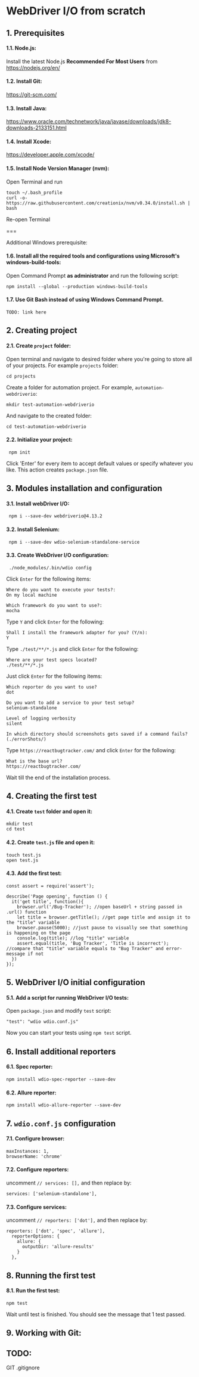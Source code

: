 # WebDriver I/O from scratch
## 1. Prerequisites
#### 1.1. Node.js:
Install the latest Node.js **Recommended For Most Users** from
https://nodejs.org/en/
#### 1.2. Install Git:
https://git-scm.com/
#### 1.3. Install Java:
https://www.oracle.com/technetwork/java/javase/downloads/jdk8-downloads-2133151.html
#### 1.4. Install Xcode:
https://developer.apple.com/xcode/
#### 1.5. Install Node Version Manager (nvm):
Open Terminal and run
````
touch ~/.bash_profile
curl -o- https://raw.githubusercontent.com/creationix/nvm/v0.34.0/install.sh | bash
````
Re-open Terminal

===

Additional Windows prerequisite:
#### 1.6. Install all the required tools and configurations using Microsoft's windows-build-tools:
Open Command Prompt **as administrator** and run the following script:
````
npm install --global --production windows-build-tools
````
#### 1.7. Use Git Bash instead of using Windows Command Prompt.
````
TODO: link here
````

## 2. Creating project
#### 2.1. Create `project` folder:
Open terminal and navigate to desired folder where you're going to store all of your projects. For example `projects` folder:
````
cd projects
````
Create a folder for automation project. For example, `automation-webdriverio`:
````
mkdir test-automation-webdriverio
````
And navigate to the created folder:
````
cd test-automation-webdriverio
````
#### 2.2. Initialize your project:
````
 npm init
````
Click 'Enter' for every item to accept default values or specify whatever you like.
This action creates `package.json` file.

## 3. Modules installation and configuration
#### 3.1. Install webDriver I/O:
````
 npm i --save-dev webdriverio@4.13.2
````
#### 3.2. Install Selenium:
````
 npm i --save-dev wdio-selenium-standalone-service
````
#### 3.3. Create WebDriver I/O configuration:
````
 ./node_modules/.bin/wdio config
````
Click `Enter` for the following items:
````
Where do you want to execute your tests?:
On my local machine
````
````
Which framework do you want to use?:
mocha
````
Type `Y` and click `Enter` for the following:
````
Shall I install the framework adapter for you? (Y/n):
Y
````
Type `./test/**/*.js` and click `Enter` for the following:
````
Where are your test specs located?
./test/**/*.js
````
Just click `Enter` for the following items:
````
Which reporter do you want to use?
dot
````
````
Do you want to add a service to your test setup?
selenium-standalone
````
````
Level of logging verbosity
silent
````
````
In which directory should screenshots gets saved if a command fails? (./errorShots/)
````
Type `https://reactbugtracker.com/` and click `Enter` for the following:
````
What is the base url?
https://reactbugtracker.com/
````
Wait till the end of the installation process.

## 4. Creating the first test
#### 4.1. Create `test` folder and open it:
````
mkdir test
cd test
````

#### 4.2. Create `test.js` file and open it:
````
touch test.js
open test.js
````
#### 4.3. Add the first test:
````
const assert = require('assert');

describe('Page opening', function () {
  it('get title', function(){
    browser.url('/Bug-Tracker'); //open baseUrl + string passed in .url() function
    let title = browser.getTitle(); //get page title and assign it to the "title" variable
    browser.pause(5000); //just pause to visually see that something is happening on the page
    console.log(title); //log "title" variable
    assert.equal(title, 'Bug Tracker', 'Title is incorrect'); //compare that "title" variable equals to "Bug Tracker" and error-message if not
  })
});
````

## 5. WebDriver I/O initial configuration
#### 5.1. Add a script for running WebDriver I/O tests:
Open `package.json` and modify `test` script:
````
"test": "wdio wdio.conf.js"
````
Now you can start your tests using `npm test` script.

## 6. Install additional reporters
#### 6.1. Spec reporter:
````
npm install wdio-spec-reporter --save-dev
````
#### 6.2. Allure reporter:
````
npm install wdio-allure-reporter --save-dev
````

## 7. `wdio.conf.js` configuration
#### 7.1. Configure browser:
````
maxInstances: 1,
browserName: 'chrome'
````
#### 7.2. Configure reporters:
uncomment `// services: [],`
and then replace by:
````
services: ['selenium-standalone'],
````
#### 7.3. Configure services:
uncomment `// reporters: ['dot'],`
and then replace by:
````
reporters: ['dot', 'spec', 'allure'],
  reporterOptions: {
    allure: {
      outputDir: 'allure-results'
    }
  },
````

## 8. Running the first test
#### 8.1. Run the first test:
````
npm test
````
Wait until test is finished. 
You should see the message that 1 test passed.

## 9. Working with Git:
## TODO:
GIT
.gitignore
